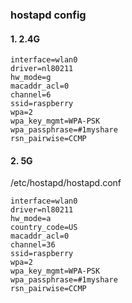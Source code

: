 
### hostapd config
#### 1. 2.4G
```
interface=wlan0
driver=nl80211
hw_mode=g
macaddr_acl=0
channel=6
ssid=raspberry
wpa=2
wpa_key_mgmt=WPA-PSK
wpa_passphrase=#1myshare
rsn_pairwise=CCMP
```

#### 2. 5G
/etc/hostapd/hostapd.conf  
``` 
interface=wlan0
driver=nl80211
hw_mode=a
country_code=US
macaddr_acl=0
channel=36
ssid=raspberry
wpa=2
wpa_key_mgmt=WPA-PSK
wpa_passphrase=#1myshare
rsn_pairwise=CCMP
```
